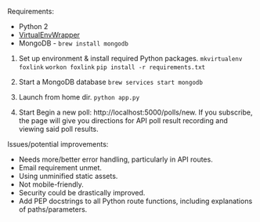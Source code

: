 Requirements:
* Python 2
* [VirtualEnvWrapper](http://virtualenvwrapper.readthedocs.io/en/latest/)
* MongoDB - `brew install mongodb`

1) Set up environment & install required Python packages.
`mkvirtualenv foxlink`
`workon foxlink`
`pip install -r requirements.txt`

2) Start a MongoDB database
`brew services start mongodb`

3) Launch from home dir.
`python app.py`

4) Start
Begin a new poll: http://localhost:5000/polls/new.  If you
subscribe, the page will give you directions for API poll 
result recording and viewing said poll results.

Issues/potential improvements:
* Needs more/better error handling, particularly in API routes.
* Email requirement unmet.
* Using unminified static assets.
* Not mobile-friendly.
* Security could be drastically improved. 
* Add PEP docstrings to all Python route functions, including explanations of paths/parameters.